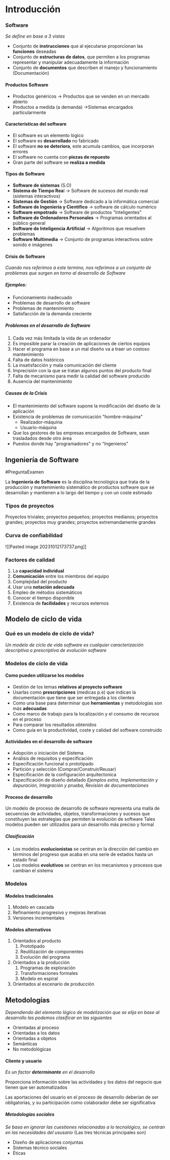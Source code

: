 
# Introducción

### Software
_Se define en base a 3 vistas_
- Conjunto de **instrucciones** que al ejecutarse proporcionan las **funciones** deseadas
- Conjunto de **estructuras de datos**, que permiten a los programas representar y manipular adecuadamente la información
- Conjunto de **documentos** que describen el manejo y funcionamiento (Documentación)
#### Productos Software
- Productos genéricos -> Productos que se venden en un mercado abierto
- Productos a medida (a demanda) ->Sistemas encargados particularmente

#### Características del software
- El software es un elemento lógico
- El software es **desarrollado** no fabricado
- El software **no se deteriora**, este acumula cambios, que incorporan errores
- El software no cuenta con **piezas de repuesto**
- Gran parte del software se **realiza a medida**

#### Tipos de Software
- **Software de sistemas**  (S.O)
- **Sistema de Tiempo Rea**l -> Software de sucesos del mundo real (sistemas interactivos)
- **Sistemas de Gestión** -> Software dedicado a la informática comercial
- **Software de Ingeniería y Científico** -> software de cálculo numérico
- **Software empotrado** -> Software de productos "Inteligentes"
- **Software de Ordenadores Personales** -> Programas orientados al público general
- **Software de Inteligencia Artificial** -> Algoritmos que resuelven problemas
- **Software Multimedia** -> Conjunto de programas interactivos sobre sonido e imágenes

#### Crisis de Software
_Cuando nos referimos a este termino, nos referimos a un conjunto de problemas que surgen en torno al desarrollo de Software_
##### Ejemplos:
- Funcionamiento inadecuado
- Problemas de desarrollo de software
- Problemas de mantenimiento
- Satisfacción de la demanda creciente

##### Problemas en el desarrollo de Software
1. Cada vez más limitada la vida de un ordenador
2. Es imposible parar la creación de aplicaciones de ciertos equipos
3. Hacer el programa en base a un mal diseño va a traer un costoso mantenimiento
4. Falta de datos históricos
5. La insatisfacción y mala comunicación del cliente
6. Imprecisión con la que se tratan algunos puntos del producto final
7. Falta de mecanismo para medir la calidad del software producido
8. Ausencia del mantenimiento

##### Causas de la Crisis
- El mantenimiento del software supone la modificación del diseño de la aplicación
- Existencia de problemas de comunicación "hombre-máquina"
	- Realizador-máquina
	- Usuario-máquina
- Que los gestores de las empresas encargados de Software, sean trasladados desde otro área
- Puestos donde hay "programadores" y no "Ingenieros"

## Ingeniería de Software
#PreguntaExamen

La **Ingeniería de Software** es la disciplina tecnológica que trata de la producción y mantenimiento sistemático de productos software que se desarrollan y mantienen a lo largo del tiempo y con un coste estimado

### Tipos de proyectos

Proyectos triviales; proyectos pequeños; proyectos medianos; proyectos grandes; proyectos muy grandes; proyectos extremandamente grandes

### Curva de confiabilidad 
![[Pasted image 20231012173737.png]]

### Factores de calidad

1. La **capacidad individual**
2. **Comunicación** entre los miembros del equipo
3. Complejidad del producto
4. Usar una **notación adecuada**
5. Empleo de métodos sistemáticos
6. Conocer el tiempo disponible
7. Existencia de **facilidades** y recursos externos

## Modelo de ciclo de vida

### Qué es un modelo de ciclo de vida?

_Un modelo de ciclo de vida software es cualquier caracterización descriptiva o prescriptiva de evolución software_

### Modelos de ciclo de vida
#### Como pueden utilizarse los modelos

 - Gestión de los temas **relativos al proyecto software**
 - Usarlas como **prescripciones** (medicas p.e) que indican la documentación que tiene que ser entregada a los clientes
 - Como una base para determinar que **herramientas** y metodologías son más **adecuadas**
 - Como marco de trabajo para la localización y el consumo de recursos en el proceso
 - Para comparar los resultados obtenidos
 - Como guía en la productividad, coste y calidad del software construido

#### Actividades en el desarrollo de software
- Adopción o iniciación del Sistema
- Análisis de requisitos y especificación
- Especificación funcional o prototipado
- Partición y selección (Comprar/Construir/Reusar)
- Especificación de la configuración arquitectonica
- Especificación de diseño detallado
_Ejemplos extra, Implementación y depuración, Integración y prueba, Revisión de documentaciones_

#### Proceso de desarrollo

Un modelo de proceso de desarrollo de software representa una malla de secuencias de actividades, objetos, transformaciones y sucesos que constituyen las estrategias que permiten la evolución de software
Tales modelos pueden ser utilizados para un desarrollo más preciso y formal

##### Clasificación

- Los modelos **evolucionistas** se centran en la dirección del cambio en términos del progreso que acaba en una serie de estados hasta un estado final
- Los modelos **evolutivos** se centran en los mecanismos y procesos que cambian el sistema

### Modelos
#### Modelos tradicionales
1. Modelo en cascada
2. Refinamiento progresivo y mejoras iterativas
3. Versiones incrementales
#### Modelos alternativos
1. Orientados al producto
	1. Prototipado
	2. Reutilización de componentes
	3. Evolución del programa
2. Orientados a la producción
	1. Programas de exploración
	2. Transformaciones formales
	3. Modelo en espiral
3. Orientados al escenario de producción

## Metodologías
_Dependiendo del elemento lógico de modelización que se elija en base al desarrollo las podemos clasificar en las siguientes_ 
- Orientadas al proceso
- Orientadas a los datos
- Orientadas a objetos
- Semánticas
- No metodológicas

#### Cliente y usuario
_Es un factor **determinante** en el desarrollo_

Proporciona información sobre las actividades y los datos del negocio que tienen que ser automatizados

Las aportaciones del usuario en el proceso de desarrollo deberían de ser obligatorias, y su participación como colaborador debe ser significativa

##### Metodologías sociales
_Se basa en ignorar las cuestiones relacionadas a lo tecnológico, se centran en las necesidades del ususario_ (Las tres técnicas principales son)
- Diseño de aplicaciones conjuntas
- Sistemas técnico sociales
- Éticas